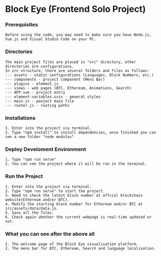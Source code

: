 

# Block Eye (Frontend Solo Project)

### Prerequisites
```
Before using the code, you may need to make sure you have Node.js, Vue.js and Visual Studio Code on your PC. 
```

### Directories
```
The main project files are placed in "src" directory, other directories are configurations.
In src structure, there are several folders and files as follows:
--- assets - static configurations (Languages, Block Numbers, etc.)
--- components - project component (Menu Bar)
--- plugins - element.js
--- views - web pages (BTC, Ethereum, Animations, Search)
--- APP.vue - project entry
--- element-variables.scss - general styles
--- main.js - peoject main file
--- router.js - routing paths
```

### Installations
```
1. Enter into the project via terminal.
2. Type "npm install" to install dependencies, once finished you can see a new folder "node modules"
```

### Deploy Develoment Environment
```
1. Type "npm run serve"
2. You can see the project where it will be run in the terminal.
```

### Run the Project
```
1. Enter into the project via terminal.
2. Type "npm run serve" to start the project.
3. Need to check the latest block number at offcial blockchain website(Ethereum and/or BTC).
4. Modify the starting block number for Ethereum and/or BTC at src/assets/data/data.js.
5. Save all the files.
6. Check again whether the current webpage is real-time updated or not.
```

### What you can see after the above all
```
1. The welcome page of the Block Eye visualisation platform.
2. The menu bar for BTC, Ethereum, Search and language localisation.
```
